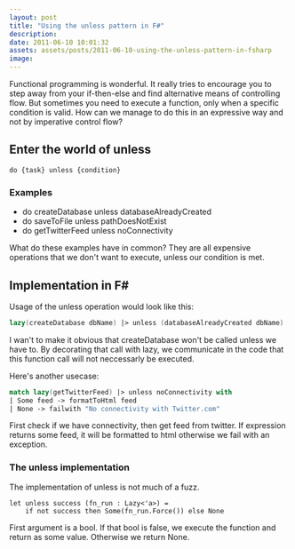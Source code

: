 ```yaml
---
layout: post
title: "Using the unless pattern in F#"
description:
date: 2011-06-10 10:01:32
assets: assets/posts/2011-06-10-using-the-unless-pattern-in-fsharp
image: 
---
```


Functional programming is wonderful. It really tries to encourage you to step away from your if-then-else and find alternative means of controlling flow. But sometimes you need to execute a function, only when a specific condition is valid. How can we manage to do this in an expressive way and not by imperative control flow?

## Enter the world of unless

```
do {task} unless {condition}
```

### Examples

* do createDatabase unless databaseAlreadyCreated
* do saveToFile unless pathDoesNotExist
* do getTwitterFeed unless noConnectivity

What do these examples have in common? They are all expensive operations that we don't want to execute, unless our condition is met.

## Implementation in F#

Usage of the unless operation would look like this:

```fsharp
lazy(createDatabase dbName) |> unless (databaseAlreadyCreated dbName)
```

I wan't to make it obvious that createDatabase won't be called unless we have to. By decorating that call with lazy, we communicate in the code that this function call will not neccessarly be executed.

Here's another usecase:

```fsharp
match lazy(getTwitterFeed) |> unless noConnectivity with
| Some feed -> formatToHtml feed
| None -> failwith "No connectivity with Twitter.com"
```

First check if we have connectivity, then get feed from twitter. If expression returns some feed, it will be formatted to html otherwise we fail with an exception.

### The unless implementation

The implementation of unless is not much of a fuzz.

```fhsarp
let unless success (fn_run : Lazy<'a>) = 
    if not success then Some(fn_run.Force()) else None
```

First argument is a bool. If that bool is false, we execute the function and return as some value. Otherwise we return None.

